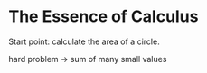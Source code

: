 # The Essence of Calculus





Start point: calculate the area of a circle.

hard problem -> sum of many small values



